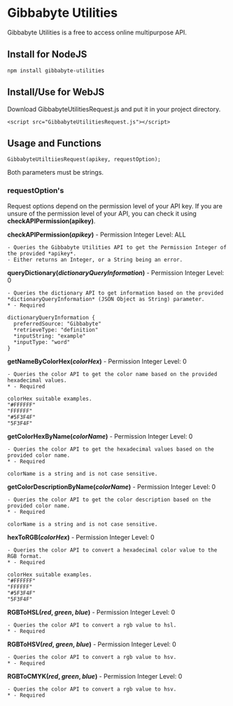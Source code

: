 # Gibbabyte Utilities
Gibbabyte Utilities is a free to access online multipurpose API.

## Install for NodeJS
```
npm install gibbabyte-utilities
```
## Install/Use for WebJS
Download GibbabyteUtilitiesRequest.js and put it in your project directory.
```
<script src="GibbabyteUtilitiesRequest.js"></script>
```

## Usage and Functions
```
GibbabyteUtiltiiesRequest(apikey, requestOption);
```
Both parameters must be strings.

### requestOption's
Request options depend on the permission level of your API key. If you are unsure of the permission level of your API, you can check it using **checkAPIPermission(apikey)**.

**checkAPIPermission(***apikey***)** - Permission Integer Level: ALL
```
- Queries the Gibbabyte Utilities API to get the Permission Integer of the provided *apikey*.
- Either returns an Integer, or a String being an error.
```
**queryDictionary(*dictionaryQueryInformation*)** - Permission Integer Level: 0
```
- Queries the dictionary API to get information based on the provided *dictionaryQueryInformation* (JSON Object as String) parameter.
* - Required

dictionaryQueryInformation {
  preferredSource: "Gibbabyte"
  *retrieveType: "definition"
  *inputString: "example"
  *inputType: "word"
}
```
**getNameByColorHex(*colorHex*)** - Permission Integer Level: 0
```
- Queries the color API to get the color name based on the provided hexadecimal values.
* - Required

colorHex suitable examples.
"#FFFFFF"
"FFFFFF"
"#5F3F4F"
"5F3F4F"
```
**getColorHexByName(*colorName*)** - Permission Integer Level: 0
```
- Queries the color API to get the hexadecimal values based on the provided color name.
* - Required

colorName is a string and is not case sensitive.
```
**getColorDescriptionByName(*colorName*)** - Permission Integer Level: 0
```
- Queries the color API to get the color description based on the provided color name.
* - Required

colorName is a string and is not case sensitive.
```
**hexToRGB(*colorHex*)** - Permission Integer Level: 0
```
- Queries the color API to convert a hexadecimal color value to the RGB format.
* - Required

colorHex suitable examples.
"#FFFFFF"
"FFFFFF"
"#5F3F4F"
"5F3F4F"
```
**RGBToHSL(*red*, *green*, *blue*)** - Permission Integer Level: 0
```
- Queries the color API to convert a rgb value to hsl.
* - Required
```
**RGBToHSV(*red*, *green*, *blue*)** - Permission Integer Level: 0
```
- Queries the color API to convert a rgb value to hsv.
* - Required
```
**RGBToCMYK(*red*, *green*, *blue*)** - Permission Integer Level: 0
```
- Queries the color API to convert a rgb value to hsv.
* - Required
```

